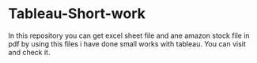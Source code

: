 # Tableau-Short-work
In this repository you can get excel sheet file and ane amazon stock file in pdf by using this files i have done small works with tableau.
You can visit and check it.
